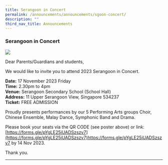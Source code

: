 ```yaml
---
title: Serangoon in Concert
permalink: /announcements/announcements/sgoon-concert/
description: ""
third_nav_title: Announcements
---
```

### Serangoon in Concert

![](/images/Announcements/sss%20in%20concert%20poster.png)

Dear Parents/Guardians and students,

We would like to invite you to attend 2023 Serangoon in Concert.

**Date:** 17 November 2023 Friday<br>
**Time:** 2.30pm to 4pm<br>
**Venue:** Serangoon Secondary School (School Hall)<br>
**Address:** 11 Upper Serangoon View, Singapore 534237<br>
**Ticket:** FREE ADMISSION

Proudly presents performances by our 5 Performing Arts groups Choir, Chinese Ensemble, Malay Dance, Symphonic Band and Drama.

Please book your seats via the QR CODE (see poster above) or link: [https://forms.gle/pYgLE25iUADSzszv7](https://forms.gle/pYgLE25iUADSzszv7)https://forms.gle/pYgLE25iUADSzszv7
by 14 Nov 2023.

Thank you.

<hr>